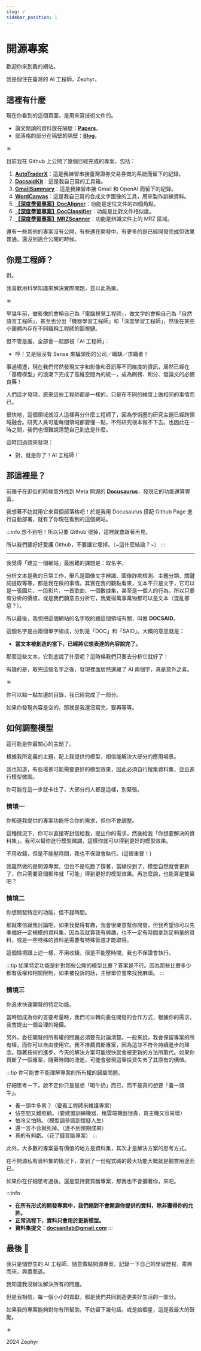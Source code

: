 ```yaml
---
slug: /
sidebar_position: 1
---
```


# 開源專案

歡迎你來到我的網站。

我是個住在臺灣的 AI 工程師，Zephyr。

## 這裡有什麼

現在你看到的這個頁面，是用來寫技術文件的。

- 論文閱讀的資料放在隔壁：[**Papers**](https://docsaid.org/papers/intro)。
- 部落格的部分在隔壁的隔壁：[**Blog**](https://docsaid.org/blog)。

＊

目前我在 Github 上公開了幾個已經完成的專案，包括：

1. [**AutoTraderX**](./autotraderx/index.md)：這是我練習串接臺灣證券交易券商的系統而留下的紀錄。
2. [**DocsaidKit**](./docsaidkit/index.md)：這是我自己寫的工具箱。
3. [**GmailSummary**](./gmailsummary/index.md)：這是我練習串接 Gmail 和 OpenAI 而留下的紀錄。
4. [**WordCanvas**](./wordcanvas/index.md)：這是我自己寫的合成文字圖像的工具，用來製作訓練資料。
5. [**【深度學習專案】DocAligner**](./docaligner/index.md)：功能是定位文件的四個角點。
6. [**【深度學習專案】DocClassifier**](./docclassifier/index.md)：功能是比對文件相似度。
7. [**【深度學習專案】MRZScanner**](./mrzscanner/index.md)：功能是辨識文件上的 MRZ 區域。

還有一些其他的專案沒有公開，有些還在開發中。有更多的是已經開發完成但效果普通，還沒到適合公開的時候。

## 你是工程師？

對。

我喜歡用科學知識來解決實際問題，並以此為樂。

＊

早幾年前，做影像的會稱自己為「電腦視覺工程師」，做文字的會稱自己為「自然語言工程師」，甚至也分出「機器學習工程師」和「深度學習工程師」，然後在某些小團體內存在不同職稱工程師的鄙視鏈。

但不管是誰，全部會一起鄙視「AI 工程師」：

- 哼！又是個沒有 Sense 來騙頭銜的公司／職缺／求職者！

事過境遷，現在我們愕然發現文字和影像和音訊等不同維度的資訊，居然已經在「基礎模型」的浪潮下完成了高維空間內的統一，成為刷榜、刷分、發論文的必備良藥！

人們這才發現，原來這些工程師都是一樣的，只是在不同的維度上做相同的事情而已。

很快地，這個領域就沒人這樣再分什麼工程師了，因為學術圈的研究主題已經跨領域融合。研究人員可能每個領域都要懂一點，不然研究根本做不下去。也因此在一時之間，我們也很難說清楚自己到底是什麼。

這時回過頭來發現：

- 對，就是你了！AI 工程師！

## 那這裡是？

前陣子在逛街的時候意外找到 Meta 開源的 [**Docusaurus**](https://docusaurus.io/)，發現它的功能還算豐富。

我想著不妨就用它來寫個部落格吧！於是我用 Docusaurus 搭配 Github Page 進行自動部署，就有了你現在看到的這個網站。

:::info
想不到吧！所以只要 Github 壞掉，這裡就會跟著再見。

所以我們要好好愛護 Github，不要讓它壞掉。（~這什麼結論？~）
:::

---

我覺得「建立一個網站」最困難的課題是：取名字。

分析文本是我的日常工作，舉凡是圖像文字辨識、圖像詐欺檢測、主題分類、關鍵詞提取等等，都是我在做的事情。其實在我的觀點看來，文本不只是文字，它可以是一張圖片、一段影片、一首歌曲、一個數據集，甚至是一個人的行為。所以只要有分析的價值，或是我們願意去分析它，我覺得萬事萬物都可以是文本（混亂邪惡？）。

所以最後，我想把這個網站的名字取的跟這個領域有關，叫做 **DOCSAID**。

這個名字是由兩個單字組成，分別是「DOC」和「SAID」。大概的意思就是：

- **當文本被創造的當下，已經將它想表達的內容說完了。**

那麼這些文本，它到底說了什麼呢？這時候我們只要去分析它就好了！

有趣的是，取完這個名字之後，發現裡面居然還藏了 AI 兩個字，真是意外之喜。

＊

你可以點一點左邊的目錄，我已經完成了一部分。

如果你發現內容是空的，那就是我還沒寫完，要再等等。

## 如何調整模型

這可能是你最關心的主題了。

根據我所定義的主題，配上我提供的模型，相信能解決大部分的應用場景。

我也知道，有些場景可能需要更好的模型效果，因此必須自行搜集資料集，並且進行模型微調。

你可能在這一步就卡住了，大部分的人都是這樣，別緊張。

### 情境一

你知道我提供的專案功能符合你的需求，但你不會調整。

這種情況下，你可以直接寄封信給我，提出你的需求，然後給我「你想要解決的資料集」。我可以幫你進行模型微調，這樣你就可以得到更好的模型效果。

不用收錢，但是不能壓時間，我也不保證會執行。(這很重要！)

我雖然做的是開源專案，但也不是吃飽了撐著，當緣份到了，模型自然就會更新了，你只需要寫個郵件就「可能」得到更好的模型效果。再怎麼說，也能算是雙贏吧？

### 情境二

你想開發特定的功能，但不趕時間。

那就來信跟我討論吧，如果我覺得有趣，我會很樂意幫你開發，但我希望你可以先準備好一定規模的資料集，因為我就算我有興趣，也不一定有時間拿到足夠量的資料，或是一些特殊的資料是需要有特殊管道才能取得。

這個情境跟上述一樣，不用收錢，但是不能壓時間，我也不保證會執行。

:::tip
如果特定功能是針對那些公開的模型比賽？答案是不行。因為那些比賽多少都有版權和相關限制，如果被投訴的話，主辦單位會來找我麻煩。
:::

### 情境三

你追求快速開發的特定功能。

當時間成為你的首要考量時，我們可以轉向委任開發的合作方式，根據你的需求，我會提出一個合理的報價。

另外，委任開發的所有權的問題必須要先討論清楚。一般來說，我會保留專案的所有權，而你可以自由使用它。我不推薦買斷專案，因為這並不符合持續進步的理念。隨著技術的進步，今天的解決方案可能很快就會被更新的方法所取代。如果你買斷了一個專案，隨著時間的流逝，可能會發現這筆投資失去了其原有的價值。

:::tip
你可能會不能理解專案的所有權的歸屬問題。

仔細思考一下，說不定你只是是想「喝牛奶」而已，而不是真的想要「養一頭牛」。

- 養一頭牛多累？（要養工程師來維護專案）
- 佔空間又難照顧。（要建置訓練機器，租雲端機器很貴，買主機又容易壞）
- 怕冷又怕熱。（模型調參調到懷疑人生）
- 還一言不合就死掉。（達不到預期成果）
- 真的有夠虧。（花了錢買斷專案）
  :::

此外，大多數的專案最有價值的地方是資料集，其次才是解決方案的思考方式。

在不開源私有資料集的情況下，拿到了一份程式碼的最大功能大概就是觀賞用途而已。

如果你在仔細思考過後，還是堅持要買斷專案，那我也不會攔著你，來吧。

:::info

- **在所有形式的開發專案中，我們絕對不會開源你提供的資料，除非獲得你的允許。**
- **正常流程下，資料只會用於更新模型。**
- **資料集提交：docsaidlab@gmail.com**
  :::

## 最後 🍹

我只是個野生的 AI 工程師，隨意做點開源專案，記錄一下自己的學習歷程，乘興而來，興盡而返。

我知道我沒辦法解決所有的問題。

但是我相信，每一個小小的貢獻，都是我們共同創造更美好生活的一部分。

如果我的專案能夠對你有所幫助，不妨留下幾句話，或是給個星，這是我最大的鼓勵。

＊

2024 Zephyr
